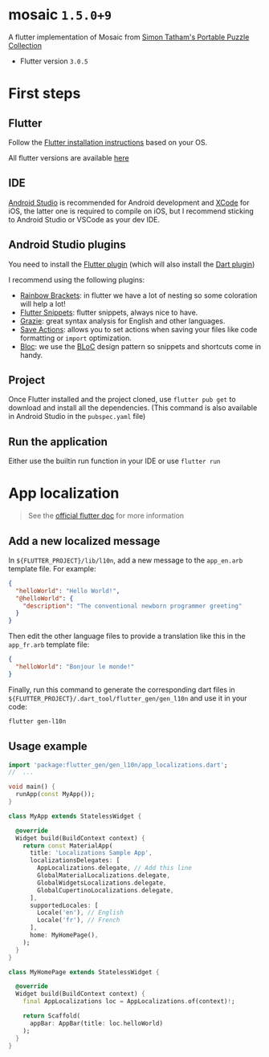 # mosaic `1.5.0+9`

A flutter implementation of Mosaic
from [Simon Tatham's Portable Puzzle Collection](https://www.chiark.greenend.org.uk/~sgtatham/puzzles/)

- Flutter version `3.0.5`

# First steps

## Flutter

Follow the [Flutter installation instructions](https://docs.flutter.dev/get-started/install) based
on your OS.

All flutter versions are available [here](https://docs.flutter.dev/development/tools/sdk/releases)

## IDE

[Android Studio](https://developer.android.com/studio) is recommended for Android development
and [XCode](https://developer.apple.com/xcode/) for iOS, the latter one is required to compile on
iOS, but I recommend sticking to Android Studio or VSCode as your dev IDE.

## Android Studio plugins

You need to install the [Flutter plugin](https://plugins.jetbrains.com/plugin/9212-flutter)
(which will also install the [Dart plugin](https://plugins.jetbrains.com/plugin/6351-dart))

I recommend using the following plugins:

- [Rainbow Brackets](https://plugins.jetbrains.com/plugin/10080-rainbow-brackets): in flutter we
  have a lot of nesting so some coloration will help a lot!
- [Flutter Snippets](https://plugins.jetbrains.com/plugin/12348-flutter-snippets): flutter snippets,
  always nice to have.
- [Grazie](https://plugins.jetbrains.com/plugin/12175-grazie): great syntax analysis for English and
  other languages.
- [Save Actions](https://plugins.jetbrains.com/plugin/7642-save-actions): allows you to set actions
  when saving your files like code formatting or `import` optimization.
- [Bloc](https://plugins.jetbrains.com/plugin/12129-bloc): we use
  the [BLoC](https://www.didierboelens.com/2018/08/reactive-programming-streams-bloc/) design
  pattern so snippets and shortcuts come in handy.

## Project

Once Flutter installed and the project cloned, use `flutter pub get` to download and install all the
dependencies.
(This command is also available in Android Studio in the `pubspec.yaml` file)

## Run the application

Either use the builtin run function in your IDE or use `flutter run`

# App localization

> See the [official flutter doc](https://docs.flutter.dev/ui/accessibility-and-localization/internationalization) for more information

## Add a new localized message

In `${FLUTTER_PROJECT}/lib/l10n`, add a new message to the `app_en.arb` template file. For example:
```json
{
  "helloWorld": "Hello World!",
  "@helloWorld": {
    "description": "The conventional newborn programmer greeting"
  }
}
```

Then edit the other language files to provide a translation like this in the `app_fr.arb` template file:
```json
{
  "helloWorld": "Bonjour le monde!"
}
```

Finally, run this command to generate the corresponding dart files in `${FLUTTER_PROJECT}/.dart_tool/flutter_gen/gen_l10n` and use it in your code:
```sh
flutter gen-l10n
```

## Usage example

```dart
import 'package:flutter_gen/gen_l10n/app_localizations.dart';
//  ...

void main() {
  runApp(const MyApp());
}

class MyApp extends StatelessWidget {

  @override
  Widget build(BuildContext context) {
    return const MaterialApp(
      title: 'Localizations Sample App',
      localizationsDelegates: [
        AppLocalizations.delegate, // Add this line
        GlobalMaterialLocalizations.delegate,
        GlobalWidgetsLocalizations.delegate,
        GlobalCupertinoLocalizations.delegate,
      ],
      supportedLocales: [
        Locale('en'), // English
        Locale('fr'), // French
      ],
      home: MyHomePage(),
    );
  }
}

class MyHomePage extends StatelessWidget {

  @override
  Widget build(BuildContext context) {
    final AppLocalizations loc = AppLocalizations.of(context)!;

    return Scaffold(
      appBar: AppBar(title: loc.helloWorld)
    );
  }
}

```
